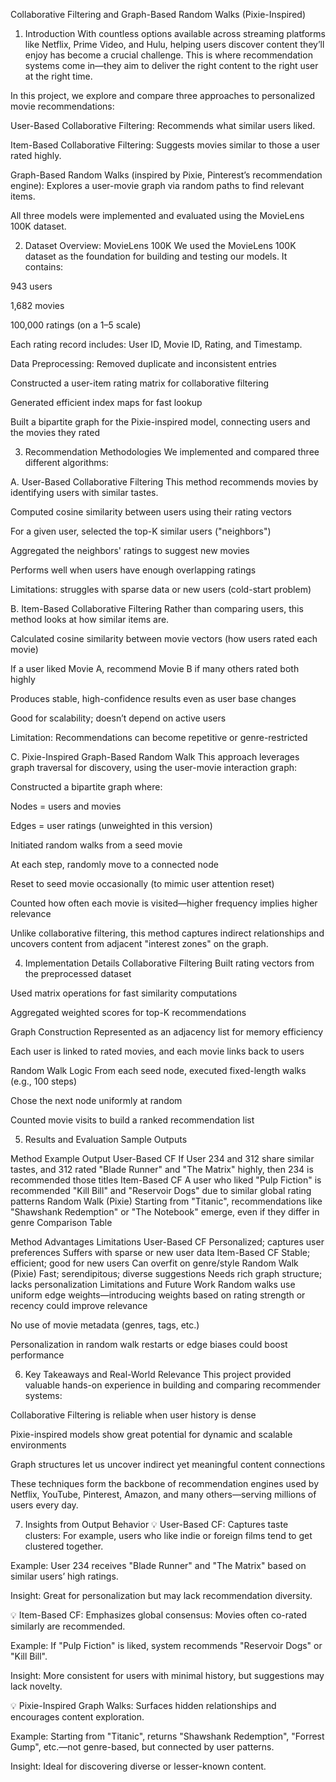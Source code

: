 Collaborative Filtering and Graph-Based Random Walks (Pixie-Inspired)

1. Introduction
With countless options available across streaming platforms like Netflix, Prime Video, and Hulu, helping users discover content they’ll enjoy has become a crucial challenge. This is where recommendation systems come in—they aim to deliver the right content to the right user at the right time.

In this project, we explore and compare three approaches to personalized movie recommendations:

User-Based Collaborative Filtering: Recommends what similar users liked.

Item-Based Collaborative Filtering: Suggests movies similar to those a user rated highly.

Graph-Based Random Walks (inspired by Pixie, Pinterest’s recommendation engine): Explores a user-movie graph via random paths to find relevant items.

All three models were implemented and evaluated using the MovieLens 100K dataset.

2. Dataset Overview: MovieLens 100K
We used the MovieLens 100K dataset as the foundation for building and testing our models. It contains:

943 users

1,682 movies

100,000 ratings (on a 1–5 scale)

Each rating record includes: User ID, Movie ID, Rating, and Timestamp.

Data Preprocessing:
Removed duplicate and inconsistent entries

Constructed a user-item rating matrix for collaborative filtering

Generated efficient index maps for fast lookup

Built a bipartite graph for the Pixie-inspired model, connecting users and the movies they rated

3. Recommendation Methodologies
We implemented and compared three different algorithms:

A. User-Based Collaborative Filtering
This method recommends movies by identifying users with similar tastes.

Computed cosine similarity between users using their rating vectors

For a given user, selected the top-K similar users ("neighbors")

Aggregated the neighbors' ratings to suggest new movies

Performs well when users have enough overlapping ratings

Limitations: struggles with sparse data or new users (cold-start problem)

B. Item-Based Collaborative Filtering
Rather than comparing users, this method looks at how similar items are.

Calculated cosine similarity between movie vectors (how users rated each movie)

If a user liked Movie A, recommend Movie B if many others rated both highly

Produces stable, high-confidence results even as user base changes

Good for scalability; doesn’t depend on active users

Limitation: Recommendations can become repetitive or genre-restricted

C. Pixie-Inspired Graph-Based Random Walk
This approach leverages graph traversal for discovery, using the user-movie interaction graph:

Constructed a bipartite graph where:

Nodes = users and movies

Edges = user ratings (unweighted in this version)

Initiated random walks from a seed movie

At each step, randomly move to a connected node

Reset to seed movie occasionally (to mimic user attention reset)

Counted how often each movie is visited—higher frequency implies higher relevance

Unlike collaborative filtering, this method captures indirect relationships and uncovers content from adjacent "interest zones" on the graph.

4. Implementation Details
Collaborative Filtering
Built rating vectors from the preprocessed dataset

Used matrix operations for fast similarity computations

Aggregated weighted scores for top-K recommendations

Graph Construction
Represented as an adjacency list for memory efficiency

Each user is linked to rated movies, and each movie links back to users

Random Walk Logic
From each seed node, executed fixed-length walks (e.g., 100 steps)

Chose the next node uniformly at random

Counted movie visits to build a ranked recommendation list

5. Results and Evaluation
Sample Outputs

Method	Example Output
User-Based CF	If User 234 and 312 share similar tastes, and 312 rated "Blade Runner" and "The Matrix" highly, then 234 is recommended those titles
Item-Based CF	A user who liked "Pulp Fiction" is recommended "Kill Bill" and "Reservoir Dogs" due to similar global rating patterns
Random Walk (Pixie)	Starting from "Titanic", recommendations like "Shawshank Redemption" or "The Notebook" emerge, even if they differ in genre
Comparison Table

Method	Advantages	Limitations
User-Based CF	Personalized; captures user preferences	Suffers with sparse or new user data
Item-Based CF	Stable; efficient; good for new users	Can overfit on genre/style
Random Walk (Pixie)	Fast; serendipitous; diverse suggestions	Needs rich graph structure; lacks personalization
Limitations and Future Work
Random walks use uniform edge weights—introducing weights based on rating strength or recency could improve relevance

No use of movie metadata (genres, tags, etc.)

Personalization in random walk restarts or edge biases could boost performance

6. Key Takeaways and Real-World Relevance
This project provided valuable hands-on experience in building and comparing recommender systems:

Collaborative Filtering is reliable when user history is dense

Pixie-inspired models show great potential for dynamic and scalable environments

Graph structures let us uncover indirect yet meaningful content connections

These techniques form the backbone of recommendation engines used by Netflix, YouTube, Pinterest, Amazon, and many others—serving millions of users every day.

7. Insights from Output Behavior
💡 User-Based CF:
Captures taste clusters: For example, users who like indie or foreign films tend to get clustered together.

Example: User 234 receives "Blade Runner" and "The Matrix" based on similar users’ high ratings.

Insight: Great for personalization but may lack recommendation diversity.

💡 Item-Based CF:
Emphasizes global consensus: Movies often co-rated similarly are recommended.

Example: If "Pulp Fiction" is liked, system recommends "Reservoir Dogs" or "Kill Bill".

Insight: More consistent for users with minimal history, but suggestions may lack novelty.

💡 Pixie-Inspired Graph Walks:
Surfaces hidden relationships and encourages content exploration.

Example: Starting from "Titanic", returns "Shawshank Redemption", "Forrest Gump", etc.—not genre-based, but connected by user patterns.

Insight: Ideal for discovering diverse or lesser-known content.
